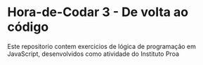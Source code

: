 # Hora-de-Codar 3 - De volta ao código 

Este repositorio contem exercicios de lógica de programação em JavaScript, desenvolvidos como atividade do Instituto Proa
